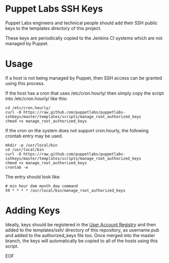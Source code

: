 # Puppet Labs SSH Keys #

Puppet Labs engineers and technical people should add their SSH public keys to
the templates directory of this project.

These keys are periodically copied to the Jenkins CI systems which are not
managed by Puppet.

# Usage #

If a host is not being managed by Puppet, then SSH access can be granted using
this process.

If the host has a cron that uses /etc/cron.hourly/ then simply copy the script into /etc/cron.hourly/ like this:

    cd /etc/cron.hourly/
    curl -O https://raw.github.com/puppetlabs/puppetlabs-sshkeys/master/templates/scripts/manage_root_authorized_keys
    chmod +x manage_root_authorized_keys

If the cron on the system does not support cron.hourly, the following crontab
entry may be used.

    mkdir -p /usr/local/bin
    cd /usr/local/bin
    curl -O https://raw.github.com/puppetlabs/puppetlabs-sshkeys/master/templates/scripts/manage_root_authorized_keys
    chmod +x manage_root_authorized_keys
    crontab -e

The entry should look like:

    # min hour dom month dow command
    59 * * * * /usr/local/bin/manage_root_authorized_keys

# Adding Keys #

Ideally, keys should be registered in the [User Account
Registry](https://docs.google.com/a/puppetlabs.com/spreadsheet/viewform?hl=en_US&formkey=dGl5YVFEX3R6a3p2Vm5wMlRkNDZaVWc6MQ#gid=2)
and then added to the templates/ssh/ directory of this repository, as username.pub and added to the authorized\_keys file too.
Once merged into the master branch, the keys will automatically be
copied to all of the hosts using this script.

EOF
